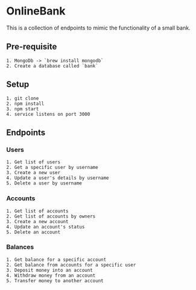# OnlineBank
This is a collection of endpoints to mimic the functionality of a small bank.

## Pre-requisite
```
1. MongoDb -> `brew install mongodb`
2. Create a database called `bank`
```

## Setup
```
1. git clone
2. npm install
3. npm start
4. service listens on port 3000
```

## Endpoints
### Users
```
1. Get list of users
2. Get a specific user by username
3. Create a new user
4. Update a user's details by username
5. Delete a user by username
```
### Accounts
```
1. Get list of accounts
2. Get list of accounts by owners
3. Create a new account
4. Update an account's status
5. Delete an account
```
### Balances
```
1. Get balance for a specific account
2. Get balance from accounts for a specific user
3. Deposit money into an account
4. Withdraw money from an account
5. Transfer money to another account
```
